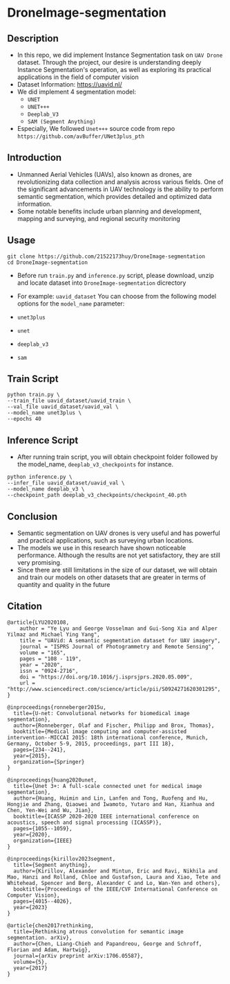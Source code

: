 
# DroneImage-segmentation
## Description
- In this repo, we did implement Instance Segmentation task on `UAV Drone` dataset. Through the project, our desire is understanding deeply Instance Segmentation's operation, as well as exploring its practical applications in the field of computer vision
- Dataset Information: https://uavid.nl/
- We did implement 4 segmentation model: 
    - `UNET`
    - `UNET+++`
    - `Deeplab_V3 `
    - `SAM (Segment Anything)`
- Especially, We followed `Unet+++` source code from repo `https://github.com/avBuffer/UNet3plus_pth`

## Introduction
- Unmanned Aerial Vehicles (UAVs), also known as drones, are revolutionizing data collection and analysis across various fields. One of the significant advancements in UAV technology is the ability to perform semantic segmentation, which provides detailed and optimized data information.
- Some notable benefits include urban planning and development, mapping and surveying, and regional security monitoring
  
## Usage
```
git clone https://github.com/21522173huy/DroneImage-segmentation
cd DroneImage-segmentation
```
- Before run `train.py` and `inference.py` script, please download, unzip and locate dataset into `DroneImage-segmentation` dicrectory
- For example: `uavid_dataset`
You can choose from the following model options for the `model_name` parameter:

- `unet3plus`
- `unet`
- `deeplab_v3`
- `sam`

## Train Script
```
python train.py \
--train_file uavid_dataset/uavid_train \
--val_file uavid_dataset/uavid_val \
--model_name unet3plus \
--epochs 40
```

## Inference Script
- After running train script, you will obtain checkpoint folder followed by the model_name, `deeplab_v3_checkpoints` for instance.
```
python inference.py \
--infer_file uavid_dataset/uavid_val \
--model_name deeplab_v3 \
--checkpoint_path deeplab_v3_checkpoints/checkpoint_40.pth
```

## Conclusion
- Semantic segmentation on UAV drones is very useful and has powerful and practical applications, such as surveying urban locations.
- The models we use in this research have shown noticeable performance. Although the results are not yet satisfactory, they are still very promising.
- Since there are still limitations in the size of our dataset, we will obtain and train our models on other datasets that are greater in terms of quantity and quality in the future

## Citation
```
@article{LYU2020108,
	author = "Ye Lyu and George Vosselman and Gui-Song Xia and Alper Yilmaz and Michael Ying Yang",
	title = "UAVid: A semantic segmentation dataset for UAV imagery",
	journal = "ISPRS Journal of Photogrammetry and Remote Sensing",
	volume = "165",
	pages = "108 - 119",
	year = "2020",
	issn = "0924-2716",
	doi = "https://doi.org/10.1016/j.isprsjprs.2020.05.009",
	url = "http://www.sciencedirect.com/science/article/pii/S0924271620301295",
}
```

```
@inproceedings{ronneberger2015u,
  title={U-net: Convolutional networks for biomedical image segmentation},
  author={Ronneberger, Olaf and Fischer, Philipp and Brox, Thomas},
  booktitle={Medical image computing and computer-assisted intervention--MICCAI 2015: 18th international conference, Munich, Germany, October 5-9, 2015, proceedings, part III 18},
  pages={234--241},
  year={2015},
  organization={Springer}
}
```

```
@inproceedings{huang2020unet,
  title={Unet 3+: A full-scale connected unet for medical image segmentation},
  author={Huang, Huimin and Lin, Lanfen and Tong, Ruofeng and Hu, Hongjie and Zhang, Qiaowei and Iwamoto, Yutaro and Han, Xianhua and Chen, Yen-Wei and Wu, Jian},
  booktitle={ICASSP 2020-2020 IEEE international conference on acoustics, speech and signal processing (ICASSP)},
  pages={1055--1059},
  year={2020},
  organization={IEEE}
}
```

```
@inproceedings{kirillov2023segment,
  title={Segment anything},
  author={Kirillov, Alexander and Mintun, Eric and Ravi, Nikhila and Mao, Hanzi and Rolland, Chloe and Gustafson, Laura and Xiao, Tete and Whitehead, Spencer and Berg, Alexander C and Lo, Wan-Yen and others},
  booktitle={Proceedings of the IEEE/CVF International Conference on Computer Vision},
  pages={4015--4026},
  year={2023}
}
```

```
@article{chen2017rethinking,
  title={Rethinking atrous convolution for semantic image segmentation. arXiv},
  author={Chen, Liang-Chieh and Papandreou, George and Schroff, Florian and Adam, Hartwig},
  journal={arXiv preprint arXiv:1706.05587},
  volume={5},
  year={2017}
}
```





